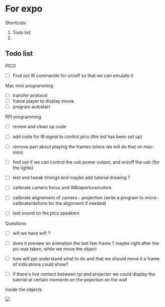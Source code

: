 # For expo



Shortcuts:

1. Todo list
2. <br/>

## Todo list



PICO

- [ ] Find out IR commande for on/off so that we can emulate it

Mac mini programming

- [ ] transfer protocol
- [ ] frame player to display movie
- [ ] program autostart

RPI programming

- [ ] review and clean up code
- [ ] add code for IR signal to control pico (the led has been set up)
- [ ] remove part about playing the frames (since we will do that on mac-mini)
- [ ] find out if we can control the usb power output, and on/off the usb (for the lights)
- [ ] test and tweak timings and maybe add tutorial drawing ?
- [ ] calibrate camera focus and WB/aperture/colors
- [ ] calibrate alignement of camera - projection (write a program to micro-calibrate/deform for the alignment if needed)
- [ ] test sound on the pico speakers



Questions

- [ ] will we have wifi ?
- [ ] does it preview an animation the last few frame ? maybe right after the pic was taken, while we move the object
- [ ] how will ppl understand what to do and that we should move it a frame of indications could show?
- [ ] if there's live contact between rpi and projector we could display the tutorial at certain moments on the pojection on the wall



inside the objects

![](/Users/lauren/Library/Containers/bluestone/Data/Library/Application%20Support/bluestone/assets/VUwbF5oVu6M1A.jpg)

